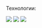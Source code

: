 Технологии: 

<img src="https://img.shields.io/badge/HTML5-E34F26?style=for-the-badge&logo=HTML5&logoColor=FFFFFF"/>
<img src="https://img.shields.io/badge/CSS3-2D53E5?style=for-the-badge&logo=CSS3&logoColor=FFFFFF"/>
<img src="https://img.shields.io/badge/HTML5-E34F26?style=for-the-badge&logo=HTML5&logoColor=FFFFFF"/>
